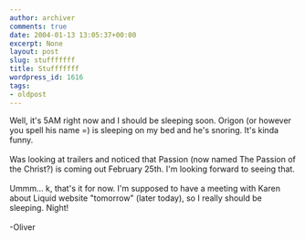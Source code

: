 ```yaml
---
author: archiver
comments: true
date: 2004-01-13 13:05:37+00:00
excerpt: None
layout: post
slug: stufffffff
title: Stufffffff
wordpress_id: 1616
tags:
- oldpost
---
```


Well, it's 5AM right now and I should be sleeping soon.  Origon (or however you spell his name =) is sleeping on my bed and he's snoring.  It's kinda funny.<br /><br />Was looking at trailers and noticed that Passion (now named The Passion of the Christ?) is coming out February 25th.  I'm looking forward to seeing that.<br /><br />Ummm... k, that's it for now. I'm supposed to have a meeting with Karen about Liquid website "tomorrow" (later today), so I really should be sleeping.  Night!<br /><br />-Oliver